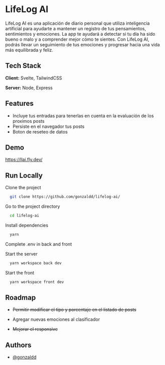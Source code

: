 # LifeLog AI

LifeLog AI es una aplicación de diario personal que utiliza inteligencia artificial para ayudarte a mantener un registro de tus pensamientos, sentimientos y emociones. La app te ayudará a detectar si tu día ha sido bueno o malo y a comprender mejor cómo te sientes. Con LifeLog AI, podrás llevar un seguimiento de tus emociones y progresar hacia una vida más equilibrada y feliz.

## Tech Stack

**Client:** Svelte, TailwindCSS

**Server:** Node, Express

## Features

- Incluye tus entradas para tenerlas en cuenta en la evaluación de los proximos posts
- Persiste en el navegador tus posts
- Boton de reseteo de datos

## Demo

https://llai.fly.dev/

## Run Locally

Clone the project

```bash
  git clone https://github.com/gonzaldd/lifelog-ai/
```

Go to the project directory

```bash
  cd lifelog-ai
```

Install dependencies

```bash
  yarn
```

Complete .env in back and front

Start the server

```bash
  yarn workspace back dev
```

Start the front

```bash
  yarn workspace front dev
```

## Roadmap

- ~~Permitir modificar el tipo y porcentaje en el listado de posts~~

- Agregar nuevas emociones al clasificador

- ~~Mejorar el responsive~~

## Authors

- [@gonzaldd](https://www.github.com/gonzaldd)
